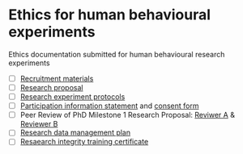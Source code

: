 # Ethics for human behavioural experiments
Ethics documentation submitted for human behavioural research experiments

  - [ ] [Recruitment materials](https://docs.google.com/document/d/e/2PACX-1vTZQjmH6SIhlCPkLpSLI-cYw7SmgfZQRK67xOKBnkaP8GidrgNy21BA18d9UHQR1mu2tDHAfjn_bTaG/pub)
  - [ ] [Research proposal](https://docs.google.com/document/d/e/2PACX-1vRPuu9uZiOlt4zYs68jyo2qRrZ65PkuA5ld5JV2jz9aSvyLNDCrWJsoqvvvS1XRag/pub)
  - [ ] [Research experiment protocols](https://docs.google.com/document/d/e/2PACX-1vTfoZzw8Rfu9PcWGIOfpb6icVQsCVttICJhCaKnXoA1RJ_lRMoh1CDvVXjo9OW5aMEOUxFMCDVAa_3n/pub)
  - [ ] [Participation information statement]() and [consent form](https://forms.gle/JxuH49C92vv84o5F8)
  - [ ] Peer Review of PhD Milestone 1 Research Proposal: [Reviwer A](https://github.com/david-flanders-tuke/PhD/blob/d10b455134104147d667432ab5f67957c24117f2/M1%20Reviewer%20Report%20MCASI%202022%20DFT.pdf) & [Reviewer B](https://github.com/david-flanders-tuke/PhD/blob/11c3290edbf03bc3942a36f7a9b3dc56c8f4d5d6/M1%20Reviewer%20Report%20MCASI%202021%20DFT.pdf)
  - [ ] [Research data management plan](https://github.com/david-flanders-tuke/PhD/blob/main/ResearchDataManagementPlan_NEYLOD-VC10077.pdf)
  - [ ] [Resaearch integrity training certificate](https://github.com/david-flanders-tuke/PhD/blob/main/ResearchIntegrityTraining-Blackboard.png)
